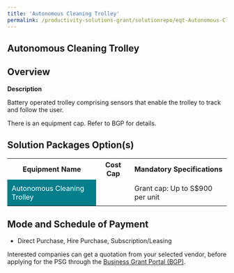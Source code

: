 ```yaml
---
title: 'Autonomous Cleaning Trolley'
permalink: /productivity-solutions-grant/solutionrepo/eqt-Autonomous-Clnng-Trolly-Envronmntl-Srvcs
---
```


## Autonomous Cleaning Trolley

## Overview

**Description**

Battery operated trolley comprising sensors that enable the trolley to track and follow the user.

There is an equipment cap. Refer to BGP for details.

## Solution Packages Option(s)

<table>
<tr>
<th><b>Equipment Name</b></th>
<th><b>Cost Cap</b></th>
<th><b>Mandatory Specifications</b></th>
</tr>
<tr>
<td style='padding: 10px; background-color: #037E8A; color: #FFFFFF;'>Autonomous Cleaning Trolley</td>
<td style='padding: 10px;'></td>
<td style='padding: 10px;'>Grant cap: Up to S$900 per unit</td>
</tr>
</table>

## Mode and Schedule of Payment

 - Direct Purchase, Hire Purchase, Subscription/Leasing

Interested companies can get a quotation from your selected vendor, before applying for the PSG through the <a href='https://www.businessgrants.gov.sg/' target='_blank' rel='noopener'>Business Grant Portal (BGP)</a>.

<script src="/jquery/resize-tables.js"></script>
